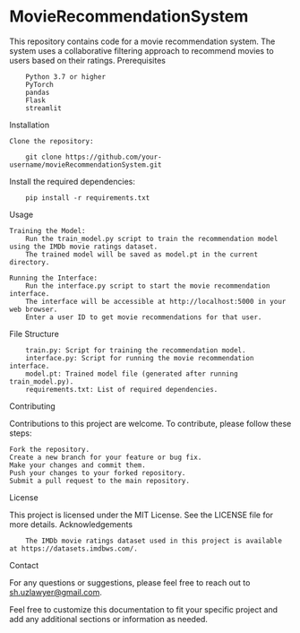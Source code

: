 # MovieRecommendationSystem


This repository contains code for a movie recommendation system. The system uses a collaborative filtering approach to recommend movies to users based on their ratings.
Prerequisites

        Python 3.7 or higher
        PyTorch
        pandas
        Flask
        streamlit

Installation

    Clone the repository:

        git clone https://github.com/your-username/movieRecommendationSystem.git

Install the required dependencies:

        pip install -r requirements.txt

Usage

    Training the Model:
        Run the train_model.py script to train the recommendation model using the IMDb movie ratings dataset.
        The trained model will be saved as model.pt in the current directory.

    Running the Interface:
        Run the interface.py script to start the movie recommendation interface.
        The interface will be accessible at http://localhost:5000 in your web browser.
        Enter a user ID to get movie recommendations for that user.

File Structure

        train.py: Script for training the recommendation model.
        interface.py: Script for running the movie recommendation interface.
        model.pt: Trained model file (generated after running train_model.py).
        requirements.txt: List of required dependencies.

Contributing

Contributions to this project are welcome. To contribute, please follow these steps:

    Fork the repository.
    Create a new branch for your feature or bug fix.
    Make your changes and commit them.
    Push your changes to your forked repository.
    Submit a pull request to the main repository.

License

This project is licensed under the MIT License. See the LICENSE file for more details.
Acknowledgements

        The IMDb movie ratings dataset used in this project is available at https://datasets.imdbws.com/.

Contact

For any questions or suggestions, please feel free to reach out to sh.uzlawyer@gmail.com.

Feel free to customize this documentation to fit your specific project and add any additional sections or information as needed.
